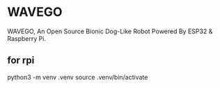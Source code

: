 # WAVEGO
WAVEGO, An Open Source Bionic Dog-Like Robot Powered By ESP32 &amp; Raspberry Pi.

## for rpi
python3 -m venv .venv
source .venv/bin/activate
